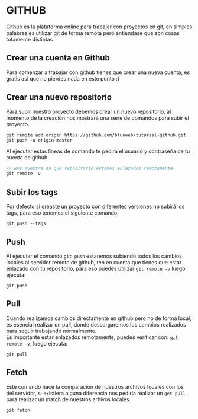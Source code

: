 # GITHUB
Github es la plataforma online para trabajar con proyectos en git, en simples palabras es utilizar git de forma remota pero entiendase que son cosas totamente distintas

## Crear una cuenta en Github
Para comenzar a trabajar con github tienes que crear una nueva cuenta, es gratis así que no pierdes nada en este punto :)

## Crear una nuevo repositorio
Para subir nuestro proyecto debemos crear un nuevo repositorio, al momento de la creación nos mostrará una serie de comandos para subir el proyecto.

```
git remote add origin https://github.com/bluuweb/tutorial-github.git
git push -u origin master
```

Al ejecutar estas líneas de comando te pedirá el usuario y contraseña de tu cuenta de github.

``` js
// Nos muestra en que repositorio estamos enlazados remotamente.
git remote -v
```

## Subir los tags
Por defecto si creaste un proyecto con diferentes versiones no subirá los tags, para eso tenemos el siguiente comando.

```
git push --tags
```

## Push
Al ejecutar el comando `git push` estaremos subiendo todos los cambios locales al servidor remoto de github, ten en cuenta que tienes que estar enlazado con tu repositorio, para eso puedes utilizar `git remote -v` luego ejecuta:

```
git push
```

## Pull
Cuando realizamos cambios directamente en github pero no de forma local, es esencial realizar un pull, donde descargaremos los cambios realizados para seguir trabajando normalmente. <br>
Es importante estar enlazados remotamente, puedes verificar con: `git remote -v`, luego ejecuta:

```
git pull
```

## Fetch
Este comando hace la comparación de nuestros archivos locales con los del servidor, si existiera alguna diferencia nos pediría realizar un `get pull` para realizar un match de nuestros arhivos locales.

```
git fetch
```

